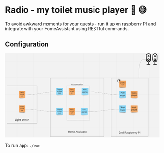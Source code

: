 # Radio - my toilet music player 🚽 😅

To avoid awkward moments for your guests - run it up on raspberry PI and integrate with your HomeAssistant using RESTful commands.

## Configuration

![](miro.png "How it works?")

To run app:
`./exe`

